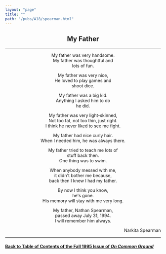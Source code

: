 ```yaml
---
layout: "page"
title: ""
path: "/pubs/A18/spearman.html"
---
```

<main>
<center><h2>
My Father</h2>
<hr/>
My father was very handsome.
<br/>My father was thoughtful and <br/>  lots of fun.
<p>
My father was very nice,<br/>
He loved to play games and <br/>   shoot dice.
</p><p>
My father was a big kid.<br/>
Anything I asked him to do <br/>  he did.
</p><p>
My father was very light-skinned,
<br/>Not too fat, not too thin, just right.
<br/>I think he never liked to see me fight.
</p><p>
My father had nice curly hair.
<br/>When I needed him, he was always there.
</p><p>
My father tried to teach me lots of    <br/> stuff back then.
<br/>One thing was to swim.
</p><p>
When anybody messed with me,
<br/>it didn't bother me because,
<br/>back then I knew I had my father.
</p><p>
By now I think you know,
<br/>he's gone.
<br/>His memory will stay with me very long.
</p><p>
My father, Nathan Spearman,
<br/>  passed away July 31, 1994.
<br/> I will remember him always.
</p></center>
<p align="right">Narkita Spearman</p>
<hr/>
<h4><a href="/pubs/A18/">Back to
Table of Contents of the Fall 1995 Issue of <i>On Common
Ground</i></a>
</h4>
</main>
